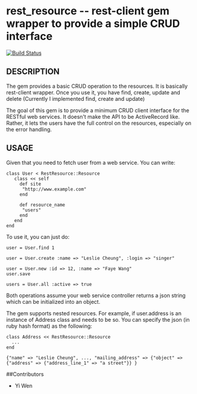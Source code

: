 rest_resource -- rest-client gem wrapper to provide a simple CRUD interface
====================================

[![Build Status](https://secure.travis-ci.org/ywen/rest_resource.png)](http://travis-ci.org/ywen/rest_resource)


## DESCRIPTION
The gem provides a basic CRUD operation to the resources. It is basically rest-client wrapper. Once you use it, you have find, create, update and delete (Currently I implemented find, create and update)

The goal of this gem is to provide a minimum CRUD client interface for the RESTful web services. It doesn't make the API to be ActiveRecord like. Rather, it lets the users have the full control on the resources, especially on the error handling.

## USAGE
Given that you need to fetch user from a web service. You can write:

    class User < RestResource::Resource
       class << self
         def site
          "http://www.example.com"
         end

         def resource_name
          "users"
         end
       end
    end

To use it, you can just do:
    
    user = User.find 1

    user = User.create :name => "Leslie Cheung", :login => "singer"

    user = User.new :id => 12, :name => "Faye Wang"
    user.save

    users = User.all :active => true

Both operations assume your web service controller returns a json string which can be initialized into an object.

The gem supports nested resources. For example, if user.address is an instance of Address class and needs to be so. You can specify the json (in ruby hash format) as the following:

    class Address << RestResource::Resource
      ...
    end

    {"name" => "Leslie Cheung", ..., "mailing_address" => {"object" => {"address" => {"address_line_1" => "a street"}} }
##Contributors
* Yi Wen
